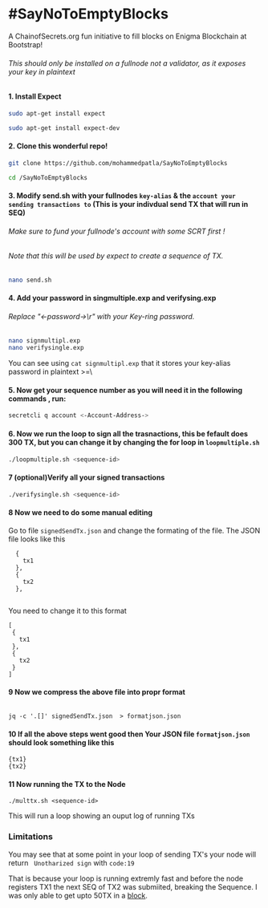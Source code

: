 # #SayNoToEmptyBlocks
A ChainofSecrets.org fun initiative to fill blocks on Enigma Blockchain at Bootstrap!
###### This should only be installed on a fullnode not a validator, as it exposes your key in plaintext


#### 1. Install Expect

```bash
sudo apt-get install expect
```
```bash
sudo apt-get install expect-dev
```
#### 2. Clone this wonderful repo!

```bash
git clone https://github.com/mohammedpatla/SayNoToEmptyBlocks
```
```bash
cd /SayNoToEmptyBlocks
```
#### 3. Modify send.sh with your fullnodes `key-alias` & the `account your sending transactions to` (This is your indivdual send TX that will run in SEQ)
###### Make sure to fund your fullnode's account with some SCRT first !
###### Note that this will be used by expect to create a sequence of TX.

```bash
nano send.sh
```
#### 4. Add your password in singmultiple.exp and verifysing.exp
###### Replace "<-password->\r" with your Key-ring password.

```bash
nano signmultipl.exp
nano verifysingle.exp
```
You can see using `cat signmultipl.exp` that it stores your key-alias password in plaintext >=\

#### 5. Now get your sequence number as you will need it in the following commands , run:

```bash
secretcli q account <-Account-Address->
```

#### 6. Now we run the loop to sign all the trasnactions, this be fefault does 300 TX, but you can change it by changing the for loop in `loopmultiple.sh`
```bash
./loopmultiple.sh <sequence-id>
```

#### 7 (optional)Verify all your signed transactions

```bash
./verifysingle.sh <sequence-id>
```

#### 8 Now we need to do some manual editing
Go to file `signedSendTx.json` and change the formating of the file.
The JSON file looks like this 
```
  {
    tx1
  },
  {
    tx2
  },
  
 ```
 
 You need to change it to this format
 
 ```
 [
  {
    tx1
  },
  {
    tx2
  }
 ]
```

#### 9 Now we compress the above file into propr format
```

jq -c '.[]' signedSendTx.json  > formatjson.json

```

#### 10 If all the above steps went good then Your JSON file `formatjson.json` should look something like this
```
{tx1}
{tx2}
```

#### 11 Now running the TX to the Node
```
./multtx.sh <sequence-id>
```

This will run a loop showing an ouput log of running TXs

### Limitations
You may see that at some point in your loop of sending TX's your node will return ` Unotharized sign` with `code:19`

That is because your loop is running extremly fast and before the node registers TX1 the next SEQ of TX2 was submiited, breaking the Sequence.
I was only able to get upto 50TX in a [block](https://explorer.pub.testnet.enigma.co/blocks/55157).

